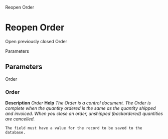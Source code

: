 
Reopen Order
# Reopen Order


Open previously closed Order

Parameters
## Parameters


Order
### Order

**Description**
 *Order*
**Help**
 *The Order is a control document.  The  Order is complete when the quantity ordered is the same as the quantity shipped and invoiced.  When you close an order, unshipped (backordered) quantities are cancelled.*

```
The field must have a value for the record to be saved to the database.
```